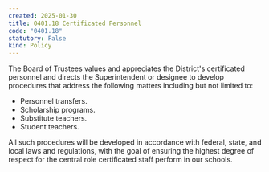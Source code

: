 ```yaml
---
created: 2025-01-30
title: 0401.18 Certificated Personnel
code: "0401.18"
statutory: False
kind: Policy
---
```


The Board of Trustees values and appreciates the District's certificated personnel and directs the Superintendent or designee to develop procedures that address the following matters including but not limited to:

- Personnel transfers.
- Scholarship programs.
- Substitute teachers.
- Student teachers.


All such procedures will be developed in accordance with federal, state, and local laws and regulations, with the goal of ensuring the highest degree of respect for the central role certificated staff perform in our schools.
